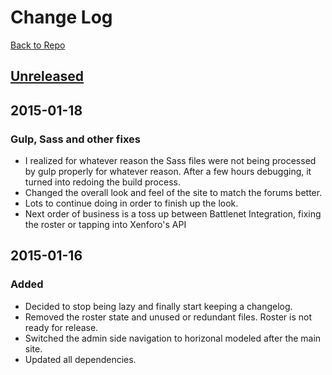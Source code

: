 # Change Log

[Back to Repo](https://github.com/strues/TopShelf)
## [Unreleased][unreleased]

## 2015-01-18
### Gulp, Sass and other fixes
- I realized for whatever reason the Sass files were not being processed by gulp properly for
 whatever reason. After a few hours debugging, it turned into redoing the build process.
- Changed the overall look and feel of the site to match the forums better.
- Lots to continue doing in order to finish up the look.
- Next order of business is a toss up between Battlenet Integration, fixing the roster or tapping into
    Xenforo's API

## 2015-01-16
### Added
- Decided to stop being lazy and finally start keeping a changelog.
- Removed the roster state and unused or redundant files. Roster is not ready for release.
- Switched the admin side navigation to horizonal modeled after the main site.
- Updated all dependencies.

[unreleased]: https://github.com/strues/TopShelf...HEAD
